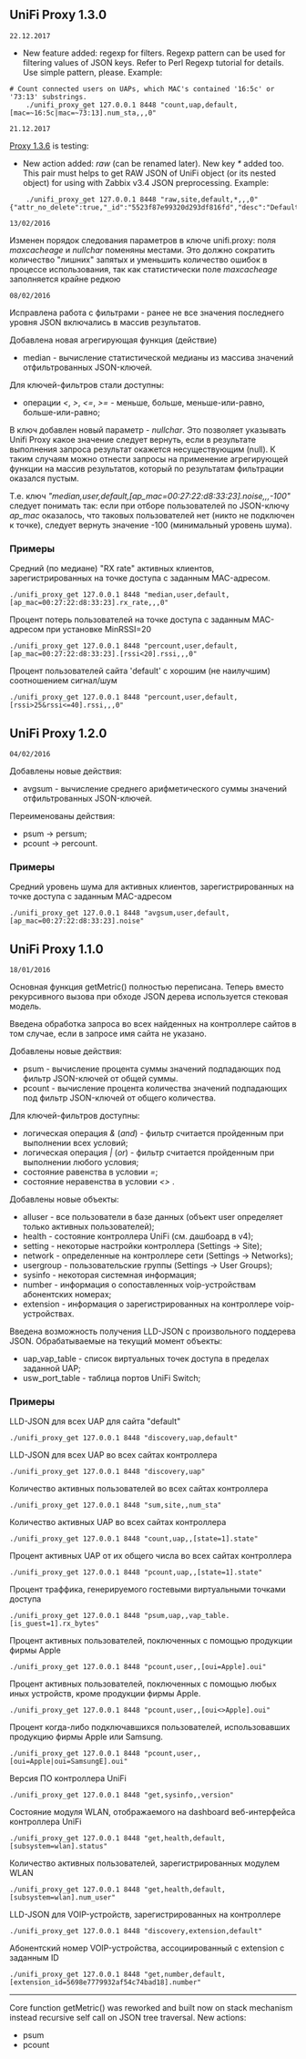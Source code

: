 ## UniFi Proxy 1.3.0

    22.12.2017
 - New feature added: regexp for filters. Regexp pattern can be used for filtering values of JSON keys. Refer to Perl Regexp tutorial for details. Use simple pattern, please. Example: 

```
# Count connected users on UAPs, which MAC's contained '16:5c' or '73:13' substrings.
    ./unifi_proxy_get 127.0.0.1 8448 "count,uap,default,[mac=~16:5c|mac=~73:13].num_sta,,,0"
```

    21.12.2017
[Proxy 1.3.6](https://github.com/zbx-sadman/unifi_proxy/blob/master/experimental/unifi_proxy.pl) is testing:

 - New action added: _raw_ (can be renamed later). New key _*_ added too. This pair must helps to get RAW JSON of UniFi object (or its nested object) for using with Zabbix v3.4 JSON preprocessing.
   Example:
```
    ./unifi_proxy_get 127.0.0.1 8448 "raw,site,default,*,,,0"
{"attr_no_delete":true,"_id":"5523f87e99320d293df816fd","desc":"Default","name":"default","attr_hidden_id":"default","role":"readonly"}
```

    
    13/02/2016
    
Изменен порядок следования параметров в ключе unifi.proxy: поля _maxcacheage_ и _nullchar_ поменяны местами. Это должно сократить количество "лишних" запятых и уменьшить количество ошибок в процессе использования, так как статистически поле _maxcacheage_ заполняется крайне редкою   

    08/02/2016

Исправлена работа с фильтрами - ранее не все значения последнего уровня JSON включались в массив результатов.

Добавлена новая агрегирующая функция (действие)
- median - вычисление статистической медианы из массива значений отфильтрованных JSON-ключей.

Для ключей-фильтров стали доступны:
- операции _<_, _>_, _<=_, _>=_ - меньше, больше, меньше-или-равно, больше-или-равно;

В ключ добавлен новый параметр - _nullchar_. Это позволяет указывать Unifi Proxy какое значение следует вернуть, если в результате выполнения запроса результат окажется несуществующим (null). К таким случаям можно отнести запросы на применение агрегирующей функции на массив результатов, который по результатам фильтрации оказался пустым. 

Т.е. ключ _"median,user,default,[ap_mac=00:27:22:d8:33:23].noise,,,-100"_ следует понимать так: если при отборе пользователей по JSON-ключу _ap_mac_ оказалось, что таковых пользователей нет (никто не подключен к точке), следует вернуть значение -100 (минимальный уровень шума).

### Примеры

Средний (по медиане) "RX rate" активных клиентов, зарегистрированных на точке доступа с заданным MAC-адресом.

    ./unifi_proxy_get 127.0.0.1 8448 "median,user,default,[ap_mac=00:27:22:d8:33:23].rx_rate,,,0"
    
Процент потерь пользователей на точке доступа с заданным MAC-адресом при установке MinRSSI=20

    ./unifi_proxy_get 127.0.0.1 8448 "percount,user,default,[ap_mac=00:27:22:d8:33:23].[rssi<20].rssi,,,0"
    
Процент пользователей сайта 'default' с хорошим (не наилучшим) соотношением сигнал/шум

    ./unifi_proxy_get 127.0.0.1 8448 "percount,user,default,[rssi>25&rssi<=40].rssi,,,0"
    

## UniFi Proxy 1.2.0
    04/02/2016

Добавлены новые действия:
- avgsum -  вычисление среднего арифметического суммы значений отфильтрованных JSON-ключей.

Переименованы действия:
- psum -> persum;
- pcount -> percount.

### Примеры

Средний уровень шума для активных клиентов, зарегистрированных на точке доступа с заданным MAC-адресом

    ./unifi_proxy_get 127.0.0.1 8448 "avgsum,user,default,[ap_mac=00:27:22:d8:33:23].noise"


## UniFi Proxy 1.1.0
    18/01/2016
    
Основная функция getMetric() полностью переписана. Теперь вместо рекурсивного вызова при обходе JSON дерева используется стековая модель.

Введена обработка запроса во всех найденных на контроллере сайтов в том случае, если в запросе имя сайта не указано.

Добавлены новые действия:
- psum - вычисление процента суммы значений подпадающих под фильтр JSON-ключей от общей суммы.
- pcount - вычисление процента количества значений подпадающих под фильтр JSON-ключей от общего количества.

Для ключей-фильтров доступны:
- логическая операция _&_ (_and_)  - фильтр считается пройденным при выполнении всех условий;
- логическая операция _|_ (_or_)  - фильтр считается пройденным при выполнении любого условия;
- состояние равенства в условии _=_;
- состояние неравенства в условии _<>_ .

Добавлены новые объекты:
- alluser - все пользователи в базе данных (объект user определяет только активных пользователей);
- health - состояние контроллера UniFi (см. дашбоард в v4);
- setting - некоторые настройки контроллера (Settings -> Site);
- network - определенные на контроллере сети (Settings -> Networks);
- usergroup - пользовательские группы (Settings -> User Groups);
- sysinfo - некоторая системная информация;
- number - информация о сопоставленных voip-устройствам абонентских номерах;
- extension - информация о зарегистрированных на контроллере voip-устройствах.

Введена возможность получения LLD-JSON с произвольного поддерева JSON. Обрабатываемые на текущий момент объекты:
- uap_vap_table - список виртуальных точек доступа в пределах заданной UAP;
- usw_port_table - таблица портов UniFi Switch;

### Примеры

LLD-JSON для всех UAP для сайта "default"

    ./unifi_proxy_get 127.0.0.1 8448 "discovery,uap,default"

LLD-JSON для всех UAP во всех сайтах контроллера

    ./unifi_proxy_get 127.0.0.1 8448 "discovery,uap"

Количество активных пользователей во всех сайтах контроллера

    ./unifi_proxy_get 127.0.0.1 8448 "sum,site,,num_sta"

Количество активных UAP во всех сайтах контроллера

    ./unifi_proxy_get 127.0.0.1 8448 "count,uap,,[state=1].state"

Процент активных UAP от их общего числа во всех сайтах контроллера

    ./unifi_proxy_get 127.0.0.1 8448 "pcount,uap,,[state=1].state"

Процент траффика, генерируемого гостевыми виртуальными точками доступа

    ./unifi_proxy_get 127.0.0.1 8448 "psum,uap,,vap_table.[is_guest=1].rx_bytes"

Процент активных пользователей, поключенных с помощью продукции фирмы Apple

    ./unifi_proxy_get 127.0.0.1 8448 "pcount,user,,[oui=Apple].oui"

Процент активных пользователей, поключенных с помощью любых иных устройств, кроме продукции фирмы Apple.

    ./unifi_proxy_get 127.0.0.1 8448 "pcount,user,,[oui<>Apple].oui"

Процент когда-либо подключавшихся пользователей, использовавших продукцию фирмы Apple или Samsung.

    ./unifi_proxy_get 127.0.0.1 8448 "pcount,user,,[oui=Apple|oui=SamsungE].oui"

Версия ПО контроллера UniFi
    
    ./unifi_proxy_get 127.0.0.1 8448 "get,sysinfo,,version"

Состояние модуля WLAN, отображаемого на dashboard веб-интерфейса контроллера UniFi
    
    ./unifi_proxy_get 127.0.0.1 8448 "get,health,default,[subsystem=wlan].status"

Количество активных пользователей, зарегистрированных модулем WLAN
    
    ./unifi_proxy_get 127.0.0.1 8448 "get,health,default,[subsystem=wlan].num_user"

LLD-JSON для VOIP-устройств, зарегистрированных на контроллере
    
    ./unifi_proxy_get 127.0.0.1 8448 "discovery,extension,default"

Абонентский номер VOIP-устройства, ассоциированный с extension с заданным ID

    ./unifi_proxy_get 127.0.0.1 8448 "get,number,default,[extension_id=5698e7779932af54c74bad18].number"


-------------------

Core function getMetric() was reworked and built now on stack mechanism instead recursive self call on JSON tree traversal.
New actions:
- psum
- pcount
